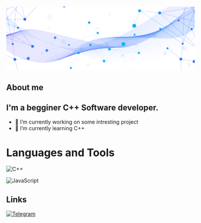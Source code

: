 [![header](https://github.com/userlogout/userlogout/blob/main/assests/png.png)](https://repos.21-school.ru/chmackey)


## About me
## I'm a begginer C++ Software developer.
- 🔭 I’m currently working on some intresting project
- 🌱 I’m currently learning C++

# Languages and Tools
![C++](https://img.shields.io/badge/C++-090909?style=for-the-badge&logo=C%2b%2b&logoColor=6296CC)

![JavaScript](https://img.shields.io/badge/-JavaScript-090909?style=for-the-badge&logo=JavaScript&logoColor=E9D54D)

<!-- ![SQL](https://img.shields.io/badge/-Sql-090909?style=for-the-badge&logo=mysql&logoColor=00648B) -->


## Links

[![Telegram](https://img.shields.io/badge/-Telegram-090909?style=for-the-badge&logo=telegram&logoColor=27A0D9)](https://t.me/userlog)
